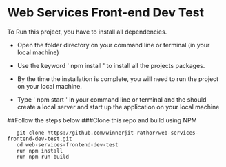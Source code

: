 # Web Services Front-end Dev Test

To Run this project, you have to install all dependencies.

 - Open the folder directory on your command line or terminal (in your local machine)

 - Use the keyword  ' npm install ' to install all the projects packages.
 
 - By the time the installation is complete, you will need to run the project on your local machine.

 - Type ' npm start ' in your command line or terminal and the should create a local server and start up the application on your local machine

##Follow the steps below
###Clone this repo and build using NPM
```
   git clone https://github.com/winnerjit-rathor/web-services-frontend-dev-test.git
   cd web-services-frontend-dev-test
   run npm install
   run npm run build
```
